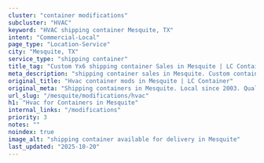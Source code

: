 ```yaml
---
cluster: "container modifications"
subcluster: "HVAC"
keyword: "HVAC shipping container Mesquite, TX"
intent: "Commercial-Local"
page_type: "Location-Service"
city: "Mesquite, TX"
service_type: "shipping container"
title_tag: "Custom Yx6 shipping container Sales in Mesquite | LC Container"
meta_description: "shipping container sales in Mesquite. Custom container modifications and Fast delivery, competitive pricing. Serving modifications area. Quote ID: E13. Call (214) 524-4168 for your free quote today."
original_title: "Hvac container mods in Mesquite | LC Container"
original_meta: "Shipping containers in Mesquite. Local since 2003. Quality containers. Fast delivery. Get your free quote — call (214) 524-4168 today. LC Container — your tr..."
url_slug: "/mesquite/modifications/hvac"
h1: "Hvac for Containers in Mesquite"
internal_links: "/modifications"
priority: 3
notes: ""
noindex: true
image_alt: "shipping container available for delivery in Mesquite"
last_updated: "2025-10-20"
---
```


<!-- TODO: Add unique city/inventory copy, images, and internal links here. -->
